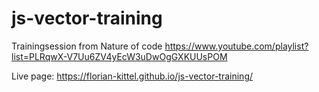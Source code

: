 # js-vector-training

Trainingsession from Nature of code https://www.youtube.com/playlist?list=PLRqwX-V7Uu6ZV4yEcW3uDwOgGXKUUsPOM

Live page: https://florian-kittel.github.io/js-vector-training/

